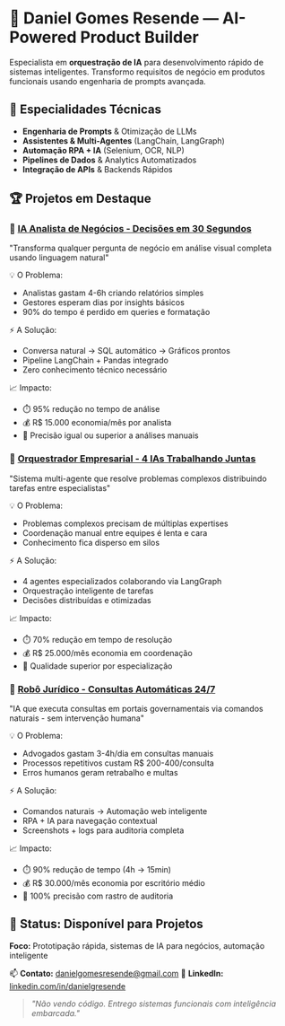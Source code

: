# 👋 Daniel Gomes Resende — AI-Powered Product Builder

  Especialista em **orquestração de IA** para desenvolvimento rápido de sistemas inteligentes.
  Transformo requisitos de negócio em produtos funcionais usando engenharia de prompts avançada.

  ## 🤖 Especialidades Técnicas
  - **Engenharia de Prompts** & Otimização de LLMs
  - **Assistentes & Multi-Agentes** (LangChain, LangGraph)
  - **Automação RPA + IA** (Selenium, OCR, NLP)
  - **Pipelines de Dados** & Analytics Automatizados
  - **Integração de APIs** & Backends Rápidos

  ## 🏆 Projetos em Destaque

  ### 🧠 [IA Analista de Negócios - Decisões em 30 Segundos](https://github.com/danielgresende/ia-analista-negocios)
  "Transforma qualquer pergunta de negócio em análise visual completa usando linguagem 
  natural"

  💡 O Problema:
  - Analistas gastam 4-6h criando relatórios simples
  - Gestores esperam dias por insights básicos
  - 90% do tempo é perdido em queries e formatação

  ⚡ A Solução:
  - Conversa natural → SQL automático → Gráficos prontos
  - Pipeline LangChain + Pandas integrado
  - Zero conhecimento técnico necessário

  📈 Impacto:
  - ⏱️ 95% redução no tempo de análise 
  - 💰 R$ 15.000 economia/mês por analista
  - 🎯 Precisão igual ou superior a análises manuais

  ### 🤖 [Orquestrador Empresarial - 4 IAs Trabalhando Juntas](https://github.com/danielgresende/orquestrador-multiagente)
  "Sistema multi-agente que resolve problemas complexos distribuindo tarefas entre 
  especialistas"

  💡 O Problema:
  - Problemas complexos precisam de múltiplas expertises
  - Coordenação manual entre equipes é lenta e cara
  - Conhecimento fica disperso em silos

  ⚡ A Solução:
  - 4 agentes especializados colaborando via LangGraph
  - Orquestração inteligente de tarefas
  - Decisões distribuídas e otimizadas

  📈 Impacto:
  - ⏱️ 70% redução em tempo de resolução
  - 💰 R$ 25.000/mês economia em coordenação
  - 🎯 Qualidade superior por especialização

  ### 🔄 [Robô Jurídico - Consultas Automáticas 24/7](https://github.com/danielgresende/rpa-inteligente)
  "IA que executa consultas em portais governamentais via comandos naturais - sem 
  intervenção humana"

  💡 O Problema:
  - Advogados gastam 3-4h/dia em consultas manuais
  - Processos repetitivos custam R$ 200-400/consulta
  - Erros humanos geram retrabalho e multas

  ⚡ A Solução:
  - Comandos naturais → Automação web inteligente
  - RPA + IA para navegação contextual
  - Screenshots + logs para auditoria completa

  📈 Impacto:
  - ⏱️ 90% redução de tempo (4h → 15min)
  - 💰 R$ 30.000/mês economia por escritório médio
  - 🎯 100% precisão com rastro de auditoria
  ## 💼 Status: Disponível para Projetos
  **Foco:** Prototipação rápida, sistemas de IA para negócios, automação inteligente

  📫 **Contato:** danielgomesresende@gmail.com
  🔗 **LinkedIn:** [linkedin.com/in/danielgresende](https://www.linkedin.com/in/danielgresende/)

  > *"Não vendo código. Entrego sistemas funcionais com inteligência embarcada."*


